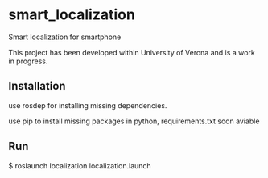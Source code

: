 # smart_localization
Smart localization for smartphone

This project has been developed within University of Verona and is a work in progress.

## Installation

use rosdep for installing missing dependencies.

use pip to install missing packages in python, requirements.txt soon aviable

## Run

$ roslaunch localization localization.launch 

